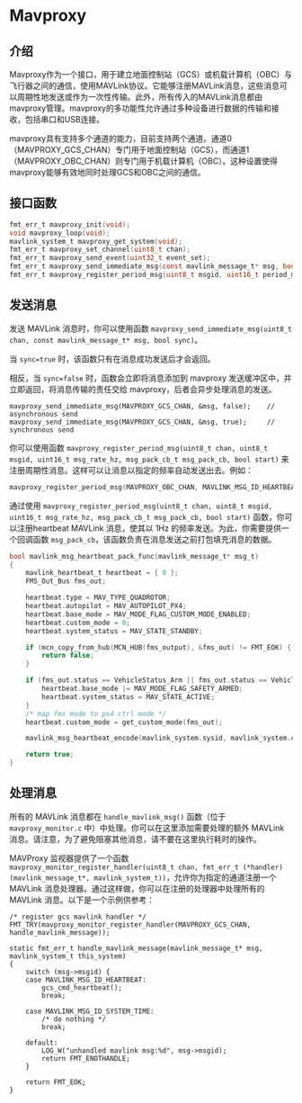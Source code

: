 # Mavproxy

## 介绍

Mavproxy作为一个接口，用于建立地面控制站（GCS）或机载计算机（OBC）与飞行器之间的通信，使用MAVLink协议。它能够注册MAVLink消息，这些消息可以周期性地发送或作为一次性传输。此外，所有传入的MAVLink消息都由mavproxy管理。mavproxy的多功能性允许通过多种设备进行数据的传输和接收，包括串口和USB连接。

mavproxy具有支持多个通道的能力，目前支持两个通道。通道0（MAVPROXY_GCS_CHAN）专门用于地面控制站（GCS），而通道1（MAVPROXY_OBC_CHAN）则专门用于机载计算机（OBC）。这种设置使得mavproxy能够有效地同时处理GCS和OBC之间的通信。

## 接口函数

```c
fmt_err_t mavproxy_init(void);
void mavproxy_loop(void);
mavlink_system_t mavproxy_get_system(void);
fmt_err_t mavproxy_set_channel(uint8_t chan);
fmt_err_t mavproxy_send_event(uint32_t event_set);
fmt_err_t mavproxy_send_immediate_msg(const mavlink_message_t* msg, bool sync);
fmt_err_t mavproxy_register_period_msg(uint8_t msgid, uint16_t period_ms, msg_pack_cb_t msg_pack_cb, uint8_t enable);
```

## 发送消息

发送 MAVLink 消息时，你可以使用函数 `mavproxy_send_immediate_msg(uint8_t chan, const mavlink_message_t* msg, bool sync)`。

当 `sync=true` 时，该函数只有在消息成功发送后才会返回。

相反，当 `sync=false` 时，函数会立即将消息添加到 mavproxy 发送缓冲区中，并立即返回，将消息传输的责任交给 mavproxy，后者会异步处理消息的发送。

```
mavproxy_send_immediate_msg(MAVPROXY_GCS_CHAN, &msg, false);	// asynchronous send
mavproxy_send_immediate_msg(MAVPROXY_GCS_CHAN, &msg, true);		// synchronous send
```

你可以使用函数 `mavproxy_register_period_msg(uint8_t chan, uint8_t msgid, uint16_t msg_rate_hz, msg_pack_cb_t msg_pack_cb, bool start)` 来注册周期性消息。这样可以让消息以指定的频率自动发送出去。例如：

```c
mavproxy_register_period_msg(MAVPROXY_OBC_CHAN, MAVLINK_MSG_ID_HEARTBEAT, 1, mavlink_msg_heartbeat_pack_func, true);
```

通过使用 `mavproxy_register_period_msg(uint8_t chan, uint8_t msgid, uint16_t msg_rate_hz, msg_pack_cb_t msg_pack_cb, bool start)` 函数，你可以注册heartbeat MAVLink 消息，使其以 1Hz 的频率发送。为此，你需要提供一个回调函数 `msg_pack_cb`，该函数负责在消息发送之前打包填充消息的数据。
```c
bool mavlink_msg_heartbeat_pack_func(mavlink_message_t* msg_t)
{
    mavlink_heartbeat_t heartbeat = { 0 };
    FMS_Out_Bus fms_out;

    heartbeat.type = MAV_TYPE_QUADROTOR;
    heartbeat.autopilot = MAV_AUTOPILOT_PX4;
    heartbeat.base_mode = MAV_MODE_FLAG_CUSTOM_MODE_ENABLED;
    heartbeat.custom_mode = 0;
    heartbeat.system_status = MAV_STATE_STANDBY;

    if (mcn_copy_from_hub(MCN_HUB(fms_output), &fms_out) != FMT_EOK) {
        return false;
    }

    if (fms_out.status == VehicleStatus_Arm || fms_out.status == VehicleStatus_Standby) {
        heartbeat.base_mode |= MAV_MODE_FLAG_SAFETY_ARMED;
        heartbeat.system_status = MAV_STATE_ACTIVE;
    }
    /* map fms mode to px4 ctrl mode */
    heartbeat.custom_mode = get_custom_mode(fms_out);

    mavlink_msg_heartbeat_encode(mavlink_system.sysid, mavlink_system.compid, msg_t, &heartbeat);

    return true;
}
```

## 处理消息

所有的 MAVLink 消息都在 `handle_mavlink_msg()` 函数（位于 `mavproxy_monitor.c` 中）中处理。你可以在这里添加需要处理的额外 MAVLink 消息。请注意，为了避免阻塞其他消息，请不要在这里执行耗时的操作。

MAVProxy 监视器提供了一个函数 `mavproxy_monitor_register_handler(uint8_t chan, fmt_err_t (*handler)(mavlink_message_t*, mavlink_system_t))`，允许你为指定的通道注册一个 MAVLink 消息处理器。通过这样做，你可以在注册的处理器中处理所有的 MAVLink 消息。以下是一个示例供参考：

```
/* register gcs mavlink handler */
FMT_TRY(mavproxy_monitor_register_handler(MAVPROXY_GCS_CHAN, handle_mavlink_message));
```

```
static fmt_err_t handle_mavlink_message(mavlink_message_t* msg, mavlink_system_t this_system)
{
    switch (msg->msgid) {
    case MAVLINK_MSG_ID_HEARTBEAT:
        gcs_cmd_heartbeat();
        break;

    case MAVLINK_MSG_ID_SYSTEM_TIME:
        /* do nothing */
        break;

    default:
        LOG_W("unhandled mavlink msg:%d", msg->msgid);
        return FMT_ENOTHANDLE;
    }

    return FMT_EOK;
}
```


